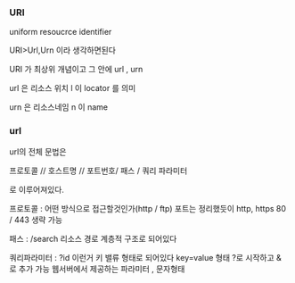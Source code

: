 ### URI

uniform resoucrce identifier

URI>Url,Urn 이라 생각하면된다

URI 가 최상위 개념이고 그 안에 url , urn

url 은 리소스 위치 l 이 locator 를 의미

urn 은 리소스네임 n 이 name

### url

url의 전체 문법은

프로토콜 // 호스트명 // 포트번호/ 패스 / 쿼리 파라미터

로 이루어져있다.

프로토콜 : 어떤 방식으로 접근할것인가(http / ftp)
포트는 정리했듯이 http, https 80 / 443 생략 가능

패스 : /search 리소스 경로 계층적 구조로 되어있다

쿼리파라미터 : ?id 이런거 키 밸류 형태로 되어있다
key=value 형태
?로 시작하고 & 로 추가 가능
웹서버에서 제공하는 파라미터 , 문자형태
